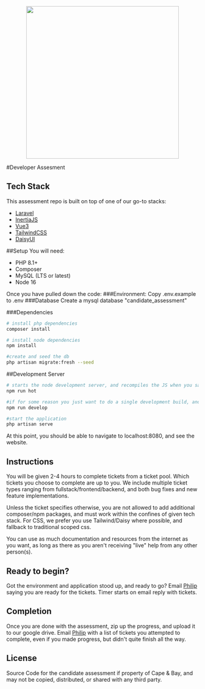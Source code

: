 <p align="center"><a href="https://laravel.com" target="_blank"><img src="https://capeandbay-public.s3.us-east-1.amazonaws.com/cape_and_bay_logo_7687.svg?response-content-disposition=inline&X-Amz-Security-Token=IQoJb3JpZ2luX2VjEJv%2F%2F%2F%2F%2F%2F%2F%2F%2F%2FwEaCXVzLWVhc3QtMSJIMEYCIQC%2BOQTrA7UTe7MMsZO0ktoaBA4l2y48A2%2B034QWwIy%2FWQIhAI57%2BcNZOeg13%2FbzO2521yZXHTFALS5B4Q3aCDqIR7jrKvsCCGQQAxoMODA5ODc0MTAwNjUxIgyNkm7%2FhmOAaZILLuoq2AI5PAlncTRqHfR2bXNVTKx8V%2B%2FkNsQw2toByZBmBKzBIemhfq162ErdlUoJhl%2FKa5WkFXQfIUFS4ssEeUkh6xoPgx6KbY%2BH%2FrnlRUuemz7juPwrAkxjLs3Sp%2Fuof92rnNY4mStJvAuLkG9ES20jSj3FiUSdHV1J4kRomBB%2F%2B8QqQXhO51K9G6HWbkLwTIUGiyA1CuwwDwNpRjBebbUYiykrPinry6V2AuU6OdXN6Ra1ijGp%2FArQKpO46uPaW8sTb%2BT0fKbD7pAy1jN9IEbp97%2FNeZyqzqWaHL0HFEeVW3RlJ7jIr1Mh%2B6GW5Fps5UbFfPDviEAiehXo%2FdfTBih9brwdvEPsvhNzl0m%2FWx8pTu7OPThC1jA2dTqGgdE33D%2B1zYXJRxrOHRthzDBYFaaiON%2FTfKYlhYRacnBMZhfUqasSK9KQhVb0MRRJHQeOEwzGXTb%2FTSSEribJoDDM58WTBjqyAm%2FuYtOKmj2E4v3dBx4HOjjRxQQDrO5eSi9SmOU8HlYYDoaDXUGg3y6k6Xx5aVjrpjJdnwSs2HqKfSnSAdMDOsoM0priBxY%2BJc6vNm%2B1zcYmN6PjBhbhjdy7ABJGV94nh01ODVZmln8K7kk4vHQ3FxkNlw1HToBwSqnKei9veVTlBQ%2Br7mP22dsR0kJvgTp4V15KeaDuBioPMndjHnoJrouWtm%2BvOI%2FD1rPaWeGOFlF9wW7J4MNMoqzgA3CRs2K6ueb9yWzVxkVXyOU0jpDEjyze0G%2BTSnNtMRy9QkcBs8lpMPFmYMZuWreg62lkBijNbaPtcWggdQOtxDBvC6PStJjTECEyOG%2FI15uVzYt554BqKt5yUlfef3FvYf5EaBE%2F5SMXXTq%2FBItonogkVk4PYqimpg%3D%3D&X-Amz-Algorithm=AWS4-HMAC-SHA256&X-Amz-Date=20220503T183548Z&X-Amz-SignedHeaders=host&X-Amz-Expires=300&X-Amz-Credential=ASIA3ZECCCGVZWUFOA6K%2F20220503%2Fus-east-1%2Fs3%2Faws4_request&X-Amz-Signature=447eb85c0b806943593e276e4685c322afe1fe731680130b5fa1014c0466e4f5" width="400"></a></p>

#Developer Assesment

## Tech Stack

This assessment repo is built on top of one of our go-to stacks:
- [Laravel](https://laravel.com/docs)
- [InertiaJS](https://inertiajs.com/how-it-works)
- [Vue3](https://vuejs.org/guide/introduction.html)
- [TailwindCSS](https://tailwindcss.com/docs)
- [DaisyUI](https://daisyui.com/components/)

##Setup
You will need:
- PHP 8.1+
- Composer
- MySQL (LTS or latest)
- Node 16

Once you have pulled down the code:
###Environment:
Copy .env.example to .env
###Database
Create a mysql database "candidate_assessment"

###Dependencies

```bash
# install php dependencies
composer install

# install node dependencies
npm install

#create and seed the db
php artisan migrate:fresh --seed
```

##Development Server

```bash
# starts the node development server, and recompiles the JS when you save
npm run hot

#if for some reason you just want to do a single development build, and not watch for changes:
npm run develop

#start the application
php artisan serve
```

At this point, you should be able to navigate to localhost:8080, and see the website.

## Instructions
You will be given 2-4 hours to complete tickets from a ticket pool.  Which tickets you choose to complete are up to you. We include multiple ticket types ranging from fullstack/frontend/backend, and both bug fixes and new feature implementations.

Unless the ticket specifies otherwise, you are not allowed to add additional composer/npm packages, and must work within the confines of given tech stack. For CSS, we prefer you use Tailwind/Daisy where possible, and fallback to traditional scoped css.

You can use as much documentation and resources from the internet as you want, as long as there as you aren't receiving "live" help from any other person(s).

## Ready to begin?
Got the environment and application stood up, and ready to go? Email [Philip](mailto:philip@capeandbay.com) saying you are ready for the tickets. Timer starts on email reply with tickets.

## Completion
Once you are done with the assessment, zip up the progress, and upload it to our google drive. Email [Philip](mailto:philip@capeandbay.com) with a list of tickets you attempted to complete, even if you made progress, but didn't quite finish all the way.

## License

Source Code for the candidate assessment if property of Cape & Bay, and may not be copied, distributed, or shared with any third party.
